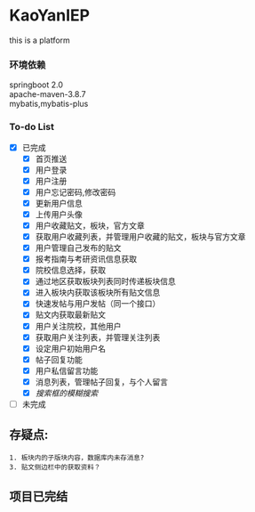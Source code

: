 # KaoYanIEP
this is a platform
### 环境依赖
springboot 2.0  
apache-maven-3.8.7  
mybatis,mybatis-plus  
### To-do List
- [x] 已完成
  - [x] 首页推送
  - [x] 用户登录
  - [x] 用户注册
  - [x] 用户忘记密码,修改密码
  - [x] 更新用户信息
  - [x] 上传用户头像
  - [x] 用户收藏贴文，板块，官方文章
  - [x] 获取用户收藏列表，并管理用户收藏的贴文，板块与官方文章
  - [x] 用户管理自己发布的贴文
  - [x] 报考指南与考研资讯信息获取
  - [x] 院校信息选择，获取
  - [x] 通过地区获取板块列表同时传递板块信息
  - [x] 进入板块内获取该板块所有贴文信息
  - [x] 快速发帖与用户发帖（同一个接口）
  - [x] 贴文内获取最新贴文
  - [x] 用户关注院校，其他用户
  - [x] 获取用户关注列表，并管理关注列表
  - [x] 设定用户初始用户名
  - [x] 帖子回复功能
  - [x] 用户私信留言功能
  - [x] 消息列表，管理帖子回复，与个人留言
  - [x] _搜索框的模糊搜索_
- [ ] 未完成
## 存疑点:
    1. 板块内的子版块内容，数据库内未存消息?
    3. 贴文侧边栏中的获取资料？
## 项目已完结
